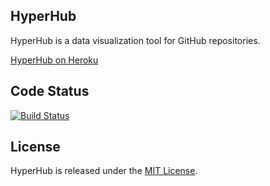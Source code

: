 ## HyperHub

HyperHub is a data visualization tool for GitHub repositories.

[HyperHub on Heroku](https://hyperhub.herokuapp.com/)

## Code Status

[![Build Status](https://travis-ci.org/treyx/hyperhub.svg?branch=configuration)](https://travis-ci.org/treyx/hyperhub)

## License

HyperHub is released under the [MIT License](http://www.opensource.org/licenses/MIT).
